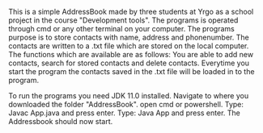 
This is a simple AddressBook made by three students at Yrgo as a school project in the course "Development tools".
The programs is operated through cmd or any other terminal on your computer. 
The programs purpose is to store contacts with name, address and phonenumber. 
The contacts are written to a .txt file which are stored on the local computer.
The functions which are available are as follows: You are able to add new contacts, search for stored contacts and delete contacts.
Everytime you start the program the contacts saved in the .txt file will be loaded in to the program.

To run the programs you need JDK 11.0 installed.
Navigate to where you downloaded the folder "AddressBook".
open cmd or powershell.
Type: Javac App.java and press enter.
Type: Java App and press enter.
The Addressbook should now start.

